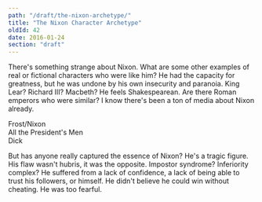 ```yaml
---
path: "/draft/the-nixon-archetype/"
title: "The Nixon Character Archetype"
oldId: 42
date: 2016-01-24
section: "draft"
---
```

There's something strange about Nixon. What are some other examples of real or fictional characters who were like him? He had the capacity for greatness, but he was undone by his own insecurity and paranoia. King Lear? Richard III? Macbeth? He feels Shakespearean. Are there Roman emperors who were similar? I know there's been a ton of media about Nixon already.

Frost/Nixon  
All the President's Men  
Dick  

But has anyone really captured the essence of Nixon? He's a tragic figure. His flaw wasn't hubris, it was the opposite. Impostor syndrome? Inferiority complex? He suffered from a lack of confidence, a lack of being able to trust his followers, or himself. He didn't believe he could win without cheating. He was too fearful.